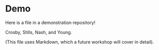 # Demo
Here is a file in a demonstration repository!

Crosby, Stills, Nash, and Young.

(This file uses Markdown, which a future workshop will cover in detail).
